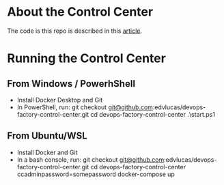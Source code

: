 # About the Control Center

The code is this repo is described in this [article](https://medium.com/p/3890e30f0734).

# Running the Control Center

## From Windows / PowerhShell

- Install Docker Desktop and Git
- In PowerShell, run:
        git checkout git@github.com:edvlucas/devops-factory-control-center.git
        cd devops-factory-control-center
        .\start.ps1

## From Ubuntu/WSL
- Install Docker and Git
- In a bash console, run:
        git checkout git@github.com:edvlucas/devops-factory-control-center.git
        cd devops-factory-control-center
        ccadminpassword=somepassword docker-compose up
